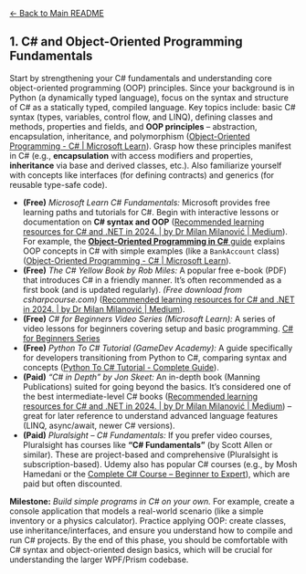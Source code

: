 [<- Back to Main README](../README.md)

## 1. C# and Object-Oriented Programming Fundamentals

Start by strengthening your C# fundamentals and understanding core object-oriented programming (OOP) principles. Since your background is in Python (a dynamically typed language), focus on the syntax and structure of C# as a statically typed, compiled language. Key topics include: basic C# syntax (types, variables, control flow, and LINQ), defining classes and methods, properties and fields, and **OOP principles** – abstraction, encapsulation, inheritance, and polymorphism ([Object-Oriented Programming - C# | Microsoft Learn](https://learn.microsoft.com/en-us/dotnet/csharp/fundamentals/tutorials/oop#:~:text=C%23%20is%20an%20object,oriented%20programming%20are)). Grasp how these principles manifest in C# (e.g., **encapsulation** with access modifiers and properties, **inheritance** via base and derived classes, etc.). Also familiarize yourself with concepts like interfaces (for defining contracts) and generics (for reusable type-safe code).

- **(Free)** *Microsoft Learn C# Fundamentals:* Microsoft provides free learning paths and tutorials for C#. Begin with interactive lessons or documentation on **C# syntax and OOP** ([Recommended learning resources for C# and .NET in 2024. | by Dr Milan Milanović | Medium](https://medium.com/@techworldwithmilan/recommended-learning-resources-for-c-and-net-in-2024-0eec6ab923ca#:~:text=1.%20Learn%20C)). For example, the [**Object-Oriented Programming in C#** guide](https://learn.microsoft.com/en-us/dotnet/csharp/fundamentals/tutorials/oop) explains OOP concepts in C# with simple examples (like a `BankAccount` class) ([Object-Oriented Programming - C# | Microsoft Learn](https://learn.microsoft.com/en-us/dotnet/csharp/fundamentals/tutorials/oop#:~:text=C%23%20is%20an%20object,oriented%20programming%20are)).
- **(Free)** *The C# Yellow Book by Rob Miles:* A popular free e-book (PDF) that introduces C# in a friendly manner. It’s often recommended as a first book (and is updated regularly). *(Free download from csharpcourse.com)* ([Recommended learning resources for C# and .NET in 2024. | by Dr Milan Milanović | Medium](https://medium.com/@techworldwithmilan/recommended-learning-resources-for-c-and-net-in-2024-0eec6ab923ca#:~:text=%2A%20The%20C,the%20best%20book%20overall)).
- **(Free)** *C# for Beginners Video Series (Microsoft Learn):* A series of video lessons for beginners covering setup and basic programming. [C# for Beginners Series](https://learn.microsoft.com/en-us/shows/csharp-for-beginners/)
- **(Free)** *Python To C# Tutorial (GameDev Academy):* A guide specifically for developers transitioning from Python to C#, comparing syntax and concepts ([Python To C# Tutorial - Complete Guide](https://gamedevacademy.org/python-to-c-tutorial-complete-guide/)).
- **(Paid)** *“C# in Depth” by Jon Skeet:* An in-depth book (Manning Publications) suited for going beyond the basics. It’s considered one of the best intermediate-level C# books ([Recommended learning resources for C# and .NET in 2024. | by Dr Milan Milanović | Medium](https://medium.com/@techworldwithmilan/recommended-learning-resources-for-c-and-net-in-2024-0eec6ab923ca#:~:text=4)) – great for later reference to understand advanced language features (LINQ, async/await, newer C# versions).
- **(Paid)** *Pluralsight – C# Fundamentals:* If you prefer video courses, Pluralsight has courses like **“C# Fundamentals”** (by Scott Allen or similar). These are project-based and comprehensive (Pluralsight is subscription-based). Udemy also has popular C# courses (e.g., by Mosh Hamedani or the [Complete C# Course – Beginner to Expert](https://www.udemy.com/course/complete-c-sharp-programming-course-beginner-to-expert/)), which are paid but often discounted.

**Milestone:** *Build simple programs in C# on your own.* For example, create a console application that models a real-world scenario (like a simple inventory or a physics calculator). Practice applying OOP: create classes, use inheritance/interfaces, and ensure you understand how to compile and run C# projects. By the end of this phase, you should be comfortable with C# syntax and object-oriented design basics, which will be crucial for understanding the larger WPF/Prism codebase.